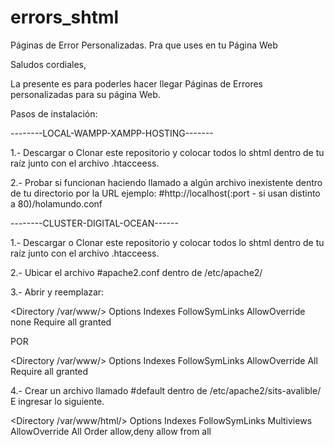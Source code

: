 # errors_shtml
Páginas de Error Personalizadas. Pra que uses en tu Página Web

Saludos cordiales,

La presente es para poderles hacer llegar
Páginas de Errores personalizadas para su página Web.

Pasos de instalación:

--------LOCAL-WAMPP-XAMPP-HOSTING-------

1.- Descargar o Clonar este repositorio y colocar todos lo shtml dentro de tu raíz
junto con el archivo .htacceess.

2.- Probar si funcionan haciendo llamado a algún archivo inexistente dentro de tu directorio por la URL
ejemplo: #http://localhost(:port - si usan distinto a 80)/holamundo.conf

--------CLUSTER-DIGITAL-OCEAN------

1.- Descargar o Clonar este repositorio y colocar todos lo shtml dentro de tu raíz
junto con el archivo .htacceess.

2.- Ubicar el archivo #apache2.conf dentro de /etc/apache2/

3.- Abrir y reemplazar:

<Directory /var/www/>
	Options Indexes FollowSymLinks
	AllowOverride none
	Require all granted
</Directory>

POR

<Directory /var/www/>
	Options Indexes FollowSymLinks
	AllowOverride All
	Require all granted
</Directory>

4.- Crear un archivo llamado #default dentro de /etc/apache2/sits-avalible/
E ingresar lo siguiente.

<Directory /var/www/html/>
	Options Indexes FollowSymLinks Multiviews
	AllowOverride All
	Order allow,deny
	allow from all
</Directory>
